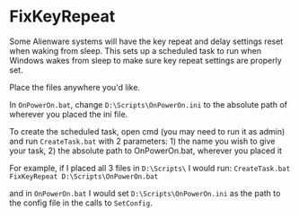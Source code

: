 # FixKeyRepeat

Some Alienware systems will have the key repeat and delay settings reset when waking from sleep.  This sets up a scheduled task to run when Windows wakes from sleep to make sure key repeat settings are properly set.

Place the files anywhere you'd like.

In `OnPowerOn.bat`, change `D:\Scripts\OnPowerOn.ini` to the absolute path of wherever you placed the ini file.

To create the scheduled task, open cmd (you may need to run it as admin) and run `CreateTask.bat` with 2 parameters: 1) the name you wish to give your task, 2) the absolute path to OnPowerOn.bat, wherever you placed it

For example, if I placed all 3 files in `D:\Scripts\` I would run: `CreateTask.bat FixKeyRepeat D:\Scripts\OnPowerOn.bat`

and in `OnPowerOn.bat` I would set `D:\Scripts\OnPowerOn.ini` as the path to the config file in the calls to `SetConfig`. 
